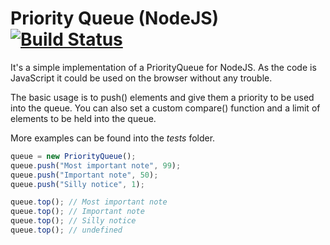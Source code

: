 # Priority Queue (NodeJS) [![Build Status](https://travis-ci.org/augustohp/Priority-Queue-NodeJS.svg)](https://travis-ci.org/augustohp/Priority-Queue-NodeJS)

It's a simple implementation of a PriorityQueue for NodeJS. As the code is JavaScript it could be used on the browser without any trouble.

The basic usage is to push() elements and give them a priority to be used into the queue. You can also set a custom compare() function and a limit of elements to be held into the queue.

More examples can be found into the _tests_ folder.

```js
queue = new PriorityQueue();
queue.push("Most important note", 99);
queue.push("Important note", 50);
queue.push("Silly notice", 1);

queue.top(); // Most important note
queue.top(); // Important note
queue.top(); // Silly notice
queue.top(); // undefined
```
